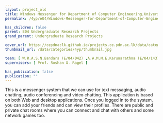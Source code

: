 ```yaml
---
layout: project_old
title: Windows Messenger for Department of Computer Engineering,University of Peradeniya
permalink: /4yp/e04/Windows-Messenger-for-Department-of-Computer-Engineering-University-of-Peradeniya

has_children: false
parent: E04 Undergraduate Research Projects
grand_parent: Undergraduate Research Projects

cover_url: https://cepdnaclk.github.io/projects.ce.pdn.ac.lk/data/categories/4yp/cover_page.jpg
thumbnail_url: /data/categories/4yp/thumbnail.jpg

team: [ W.R.A.S.N.Bandara (E/04/042) ,A.A.M.M.E.Karunarathna (E/04/143),R.M.S.D.Rajapaksha (E/04/223) ]
supervisors: [ Prof. Roshan G. Ragel ]

has_publication: false
publication: ""
---
```

This is a messenger system that we can use for text messaging, audio chatting, audio conferencing and video chatting. This application is based on both Web and desktop applications. Once you logged in to the system, you can add your friends and can view their profiles. There are public and private chat rooms where you can connect and chat with others and some network games too.